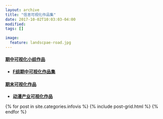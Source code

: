 ```yaml
---
layout: archive
title: "信息可视化作品集"
date: 2017-10-02T10:03:03-04:00
modified:
tags: []

image: 
  feature: landscpae-road.jpg
---
```

 
#### [期中可视化小组作品](https://niniupiwofu.github.io/infovis/tableau/tab.html)
* [**F组期中可视化作品集**](https://niniupiwofu.github.io/infovis/tableau/tab.html)
 
 
#### [期末可视化作品](https://public.tableau.com/views/_18078/sheet3?:embed=y&:display_count=yes&publish=yes)
* [**动漫产业可视化作品**](https://public.tableau.com/views/_18078/sheet3?:embed=y&:display_count=yes&publish=yes)

 
<div class="tiles">
{% for post in site.categories.infovis %}
{% include post-grid.html %}
{% endfor %}
</div><!-- /.tiles 把所有categories 有 infovis 的列出来-->
